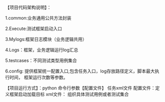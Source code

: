 【项目代码架构说明】：

  1.common:业务通用公共方法封装

  2.Execute:测试框架启动入口

  3.Mylogs:框架日志模块（业务逻辑共用）

  4.Logs：框架，业务逻辑运行log汇总

  5.testcases：不同测试类型用例集合
  
  6.config: 提供框架统一配置入口,包含任务入口，log存放路径定义，脚本最大执行时间，
            框架运行次数等参数。





【项目运行方式】：python 命令行参数【配置文件】 任务xml文件
                  配置文件：定义框架启动加载目标
                  xml文件： 组织具体测试用例或者测试集合
